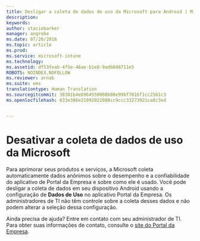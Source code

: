```yaml
---
title: Desligar a coleta de dados de uso da Microsoft para Android | Microsoft Intune
description: 
keywords: 
author: staciebarker
manager: angrobe
ms.date: 07/20/2016
ms.topic: article
ms.prod: 
ms.service: microsoft-intune
ms.technology: 
ms.assetid: df53feab-4f5e-46ae-b1e8-9adb048711e5
ROBOTS: NOINDEX,NOFOLLOW
ms.reviewer: arnab
ms.suite: ems
translationtype: Human Translation
ms.sourcegitcommit: 38301b4e6964550008b08e99bf7016f1cc2561c3
ms.openlocfilehash: 633e386e21092022088cc9ccc33273921ca8c3ed


---
```



# Desativar a coleta de dados de uso da Microsoft
Para aprimorar seus produtos e serviços, a Microsoft coleta automaticamente dados anônimos sobre o desempenho e a confiabilidade do aplicativo de Portal da Empresa e sobre como ele é usado. Você pode desligar a coleta de dados em seu dispositivo Android usando a configuração de **Dados de Uso** no aplicativo Portal da Empresa. Os administradores de TI não têm controle sobre a coleta desses dados e não podem alterar a seleção dessa configuração.

Ainda precisa de ajuda? Entre em contato com seu administrador de TI. Para obter suas informações de contato, consulte o [site do Portal da Empresa](http://portal.manage.microsoft.com).





<!--HONumber=Aug16_HO5-->


